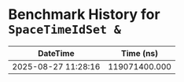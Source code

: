 # Benchmark History for `SpaceTimeIdSet &`

| DateTime | Time (ns) |
|----------|----------|
| 2025-08-27 11:28:16 | 119071400.000 |
